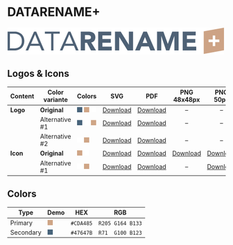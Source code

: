 # DATARENAME+

![DATARENAME+ Logo](datarename-plus-logo-original-500px.png)

## Logos & Icons

| Content  | Color variante | Colors                           | SVG                         | PDF                         |          PNG 48x48px          |           PNG 50px            |         PNG 162x162px          | PNG 216x216px                  | PNG 500px                      | PNG 1000px                      |
| -------- | -------------- | -------------------------------- | --------------------------- | --------------------------- | :---------------------------: | :---------------------------: | :----------------------------: | ------------------------------ | ------------------------------ | ------------------------------- |
| **Logo** | **Original**   | ![Secondary] ![Primary] ![White] | [Download][LogoOriginalSVG] | [Download][LogoOriginalPDF] |               –               |               –               |               –                | –                              | [Download][LogoOriginalPNG500] | [Download][LogoOriginalPNG1000] |
|          | Alternative #1 | ![Secondary] ![White] ![Primary] | [Download][LogoAlt1SVG]     | [Download][LogoAlt1PDF]     |               –               |               –               |               –                | –                              | [Download][LogoAlt1PNG500]     | [Download][LogoAlt1PNG1000]     |
|          | Alternative #2 | ![White] ![Primary]              | [Download][LogoAlt2SVG]     | [Download][LogoAlt2PDF]     |               –               |               –               |               –                | –                              | [Download][LogoAlt2PNG500]     | [Download][LogoAlt2PNG1000]     |
| **Icon** | **Original**   | ![Primary] ![White]              | [Download][IconOriginalSVG] | [Download][IconOriginalPDF] | [Download][IconOriginalPNG48] | [Download][IconOriginalPNG50] | [Download][IconOriginalPNG162] | [Download][IconOriginalPNG216] | [Download][IconOriginalPNG500] | [Download][IconOriginalPNG1000] |
|          | Alternative #1 | ![White] ![Primary]              | [Download][IconAlt1SVG]     | [Download][IconAlt1PDF]     |               –               |   [Download][IconAlt1PNG50]   |               –                | –                              | [Download][IconAlt1PNG500]     | [Download][IconAlt1PNG1000]     |

## Colors

| Type      | Demo         | HEX       | RGB              |
| --------- | ------------ | --------- | ---------------- |
| Primary   | ![Primary]   | `#CDA485` | `R205 G164 B133` |
| Secondary | ![Secondary] | `#47647B` | `R71  G100 B123` |

[Primary]: ../helpful-media/CDA485.png
[Secondary]: ../helpful-media/47647B.png
[White]: ../helpful-media/FFFFFF.png

[LogoOriginalSVG]: datarename-plus-logo-original.svg
[LogoOriginalPDF]: datarename-plus-logo-original.pdf
[LogoOriginalPNG500]: datarename-plus-logo-original-500px.png
[LogoOriginalPNG1000]: datarename-plus-logo-original-1000px.png
[LogoAlt1SVG]: datarename-plus-logo-alt1.svg
[LogoAlt1PDF]: datarename-plus-logo-alt1.pdf
[LogoAlt1PNG500]: datarename-plus-logo-alt1-500px.png
[LogoAlt1PNG1000]: datarename-plus-logo-alt1-1000px.png
[LogoAlt2SVG]: datarename-plus-logo-alt2.svg
[LogoAlt2PDF]: datarename-plus-logo-alt2.pdf
[LogoAlt2PNG500]: datarename-plus-logo-alt2-500px.png
[LogoAlt2PNG1000]: datarename-plus-logo-alt2-1000px.png

[IconOriginalSVG]: datarename-plus-icon-original.svg
[IconOriginalPDF]: datarename-plus-icon-original.pdf
[IconOriginalPNG48]: datarename-plus-icon-original-48x48px.png
[IconOriginalPNG50]: datarename-plus-icon-original-50px.png
[IconOriginalPNG162]: datarename-plus-icon-original-162x162px.png
[IconOriginalPNG216]: datarename-plus-icon-original-216x216px.png
[IconOriginalPNG500]: datarename-plus-icon-original-500px.png
[IconOriginalPNG1000]: datarename-plus-icon-original-1000px.png
[IconAlt1SVG]: datarename-plus-icon-alt1.svg
[IconAlt1PDF]: datarename-plus-icon-alt1.pdf
[IconAlt1PNG50]: datarename-plus-icon-alt1-50px.png
[IconAlt1PNG500]: datarename-plus-icon-alt1-500px.png
[IconAlt1PNG1000]: datarename-plus-icon-alt1-1000px.png
